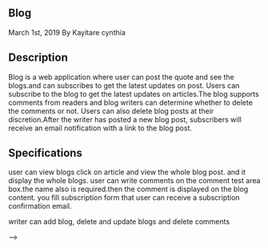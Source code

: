 ## Blog
March 1st, 2019
By Kayitare cynthia
## Description
Blog is a web application where user can post the quote and see the blogs.and can subscribes to get the latest updates on post. Users can subscribe to the blog to get the latest updates on articles.The blog supports comments from readers and blog writers can determine whether to delete the comments or not. Users can also delete blog posts at their discretion.After the writer has posted a new blog post, subscribers will receive an email notification with a link to the blog post.

## Specifications

user can view blogs click on article and view the  whole blog post. and it display the whole blogs.
user can write comments on the comment test area box.the name also is required.then the comment is displayed on the blog content.
you fill subscription form that user can receive a subscription confirmation email.

writer can add blog, delete and update blogs and delete comments
<!-- Set-up and Installation
Prerequiites
- Python 3.6
- Ubuntu software
Clone the Repo
Run the following command on the terminal: git clone https://github.com/DevWaweru/Car-Blog.git && cd Car-Blog

Install Postgres

Create a Virtual Environment
Run the following commands in the same terminal:

sudo apt-get install python3.6-venv
python3.6 -m venv virtual
source virtual/bin/activate
Install dependancies
Install dependancies that will create an environment for the app to run pip3 install -r requirements

Prepare environment variables
export DATABASE_URL='postgresql+psycopg2://<your-username>:<your-password>@localhost/carblog'
export SECRET_KEY='Your secret key'
export DATABASE_URL_TEST='postgresql+psycopg2://<your-username>:<your-password>@localhost/carblog_test'
export MAIL_SERVER='smtp.googlemail.com'
export MAIL_PORT=587
export MAIL_USE_TLS=1
export MAIL_USERNAME=<your-email>
export MAIL_PASSWORD=<your-password> 
Run Database Migrations
python manage.py db init
python manage.py db migrate -m "initial migration"
python manage.py db upgrade
Running the app in development
In the same terminal type: python3 manage.py server

Open the browser on http://localhost:5000/

Known bugs
Sending batch emails bug If others are found, drop me a message

Technologies used
- Python 3.6
- HTML
- Bootstrap 4
- JavaScript
- Heroku
- Postgresql
Support and contact details
Contact me on developer.waweru@gmail.com for any comments, reviews or advice.

License
Copyright (c) Richard Waweru --> -->
